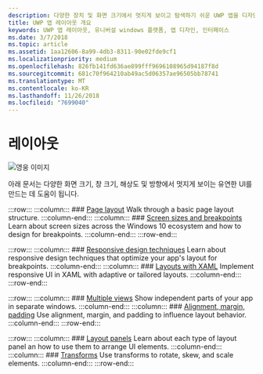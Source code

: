 ```yaml
---
description: 다양한 장치 및 화면 크기에서 멋지게 보이고 탐색하기 쉬운 UWP 앱을 디자인하고 코딩하는 방법을 알아봅니다.
title: UWP 앱 레이아웃 개요
keywords: UWP 앱 레이아웃, 유니버설 windows 플랫폼, 앱 디자인, 인터페이스
ms.date: 3/7/2018
ms.topic: article
ms.assetid: 1aa12606-8a99-4db3-8311-90e02fde9cf1
ms.localizationpriority: medium
ms.openlocfilehash: 826fb141fd636ae899fff9696108965d94187f8d
ms.sourcegitcommit: 681c70f964210ab49ac5d06357ae96505bb78741
ms.translationtype: MT
ms.contentlocale: ko-KR
ms.lasthandoff: 11/26/2018
ms.locfileid: "7699040"
---
```

# <a name="layout"></a>레이아웃

![영웅 이미지](images/header-layout2.jpg)

아래 문서는 다양한 화면 크기, 창 크기, 해상도 및 방향에서 멋지게 보이는 유연한 UI를 만드는 데 도움이 됩니다.

:::row:::
    :::column:::
        ### [Page layout](page-layout.md)
        Walk through a basic page layout structure.
    :::column-end:::
    :::column:::
        ### [Screen sizes and breakpoints](screen-sizes-and-breakpoints-for-responsive-design.md)
        Learn about screen sizes across the Windows 10 ecosystem and how to design for breakpoints.
    :::column-end:::
:::row-end:::

:::row:::
    :::column:::
        ### [Responsive design techniques](responsive-design.md)
        Learn about responsive design techniques that optimize your app's layout for breakpoints.
    :::column-end:::
    :::column:::
        ### [Layouts with XAML](layouts-with-xaml.md)
        Implement responsive UI in XAML with adaptive or tailored layouts.
    :::column-end:::
:::row-end:::

:::row:::
    :::column:::
        ### [Multiple views](show-multiple-views.md)
        Show independent parts of your app in separate windows.
    :::column-end:::
    :::column:::
        ### [Alignment, margin, padding](alignment-margin-padding.md)
        Use alignment, margin, and padding to influence layout behavior.
    :::column-end:::
:::row-end:::

:::row:::
    :::column:::
        ### [Layout panels](layout-panels.md)
        Learn about each type of layout panel an how to use them to arrange UI elements.
    :::column-end:::
    :::column:::
        ### [Transforms](transforms.md)
        Use transforms to rotate, skew, and scale elements.
    :::column-end:::
:::row-end:::
